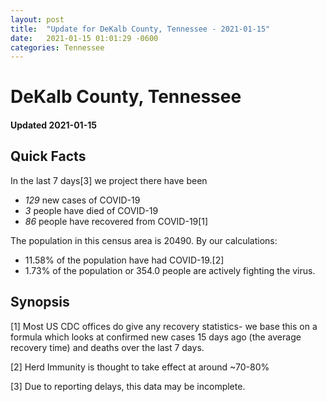 ```yaml
---
layout: post
title:  "Update for DeKalb County, Tennessee - 2021-01-15"
date:   2021-01-15 01:01:29 -0600
categories: Tennessee
---
```


# DeKalb County, Tennessee
#### Updated 2021-01-15

## Quick Facts

In the last 7 days[3] we project there have been
- *129* new cases of COVID-19
- *3* people have died of COVID-19
- *86* people have recovered from COVID-19[1]

The population in this census area is 20490. By our calculations:
- 11.58% of the population have had COVID-19.[2]
- 1.73% of the population or 354.0 people are actively fighting the virus.

## Synopsis




[1] Most US CDC offices do give any recovery statistics- we base this on a formula which looks at confirmed new cases
15 days ago (the average recovery time) and deaths over the last 7 days.

[2] Herd Immunity is thought to take effect at around ~70-80%

[3] Due to reporting delays, this data may be incomplete.
 
    